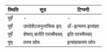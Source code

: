 | स्थिति | सूत्र | टिप्पणी |
| ----- | ------- | ------ |
| पूषँ | - | - |
| पूषँ | उपदेशेऽजनुनासिक इत् | अँ-इत्यस्य इत्संज्ञा |
| पूषँ | शेषात् कर्तरि परस्मैपदम् | इति परस्मैपदम् |
| पूष् | तस्य लोपः | इत्संज्ञकस्य लोपः |
